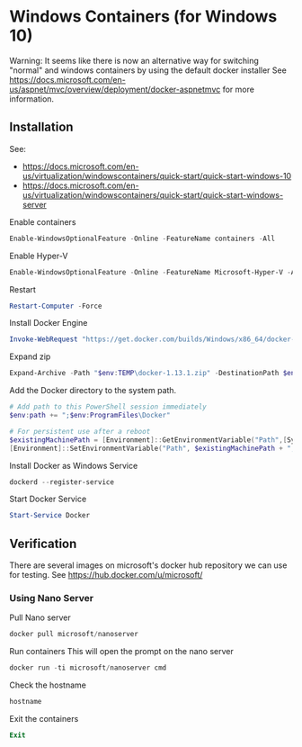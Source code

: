 # Windows Containers (for Windows 10)

Warning: It seems like there is now an alternative way for switching "normal" and windows containers by using the default docker installer 
See https://docs.microsoft.com/en-us/aspnet/mvc/overview/deployment/docker-aspnetmvc for more information.

## Installation
See:
- https://docs.microsoft.com/en-us/virtualization/windowscontainers/quick-start/quick-start-windows-10
- https://docs.microsoft.com/en-us/virtualization/windowscontainers/quick-start/quick-start-windows-server

Enable containers
```powershell
Enable-WindowsOptionalFeature -Online -FeatureName containers -All
```

Enable Hyper-V
```powershell
Enable-WindowsOptionalFeature -Online -FeatureName Microsoft-Hyper-V -All
```

Restart
```powershell
Restart-Computer -Force
```

Install Docker Engine
```powershell
Invoke-WebRequest "https://get.docker.com/builds/Windows/x86_64/docker-1.13.1.zip" -OutFile "$env:TEMP\docker-1.13.1.zip" -UseBasicParsing
```

Expand zip
```powershell
Expand-Archive -Path "$env:TEMP\docker-1.13.1.zip" -DestinationPath $env:ProgramFiles
```

Add the Docker directory to the system path.
```powershell
# Add path to this PowerShell session immediately
$env:path += ";$env:ProgramFiles\Docker"

# For persistent use after a reboot
$existingMachinePath = [Environment]::GetEnvironmentVariable("Path",[System.EnvironmentVariableTarget]::Machine)
[Environment]::SetEnvironmentVariable("Path", $existingMachinePath + ";$env:ProgramFiles\Docker", [EnvironmentVariableTarget]::Machine)
```

Install Docker as Windows Service
```powershell
dockerd --register-service
```

Start Docker Service
```powershell
Start-Service Docker
```

## Verification

There are several images on microsoft's docker hub repository we can use for testing. See https://hub.docker.com/u/microsoft/

### Using Nano Server

Pull Nano server
```powershell
docker pull microsoft/nanoserver
```

Run containers
This will open the prompt on the nano server
```powershell
docker run -ti microsoft/nanoserver cmd
```

Check the hostname
```powershell
hostname
```

Exit the containers
```powershell
Exit
```
